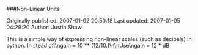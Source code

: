 ###Non-Linear Units

Originally published: 2007-01-02 20:50:18
Last updated: 2007-01-05 04:29:20
Author: Justin Shaw

This is a simple way of expressing non-linear scales (such as decibels) in python.  In stead of:\ngain = 10 ** (12/10.)\n\nUse\ngain = 12 * dB
